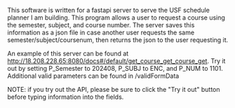 This software is written for a fastapi server to serve the USF schedule planner I am building. This program allows a user to request a course using the semester, subject, and course number. The server saves this information as a json file in case another user requests the same semester/subject/coursenum, then returns the json to the user requesting it.

An example of this server can be found at http://18.208.228.65:8080/docs#/default/get_course_get_course_get. Try it out by setting P_Semester to 202408, P_SUBJ to ENC, and P_NUM to 1101. Additional valid parameters can be found in /validFormData

NOTE: if you try out the API, please be sure to click the "Try it out" button before typing information into the fields.
